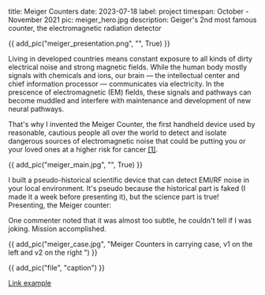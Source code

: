 title: Meiger Counters
date: 2023-07-18
label: project
timespan: October - November 2021
pic: meiger_hero.jpg
description: Geiger's 2nd most famous counter, the electromagnetic radiation detector


{{ add_pic("meiger_presentation.png", "", True) }} 

Living in developed countries means constant exposure to all kinds of dirty electrical noise and strong magnetic fields. While the human body mostly signals with chemicals and ions, our brain — the intellectual center and chief information processor — communicates via electricity. In the prescence of electromagnetic (EM) fields, these signals and pathways can become muddled and interfere with maintenance and development of new neural pathways. 

That's why I invented the Meiger Counter, the first handheld device used by reasonable, cautious people all over the world to detect and isolate dangerous sources of electromagnetic noise that could be putting you or your loved ones at a higher risk for cancer [[1]](https://www.sciencedirect.com/science/article/abs/pii/S0013935121012883). 




{{ add_pic("meiger_main.jpg", "", True) }}



I built a pseudo-historical scientific device that can detect EMI/RF noise in your local environment. It's pseudo because the historical part is faked (I made it a week before presenting it), but the science part is true! Presenting, the Meiger counter: 





One commenter noted that it was almost too subtle, he couldn't tell if I was joking. Mission accomplished. 

{{ add_pic("meiger_case.jpg", "Meiger Counters in carrying case, v1 on the left and v2 on the right ") }}






{{ add_pic("file", "caption") }}

[Link example](https://andykong.org)

